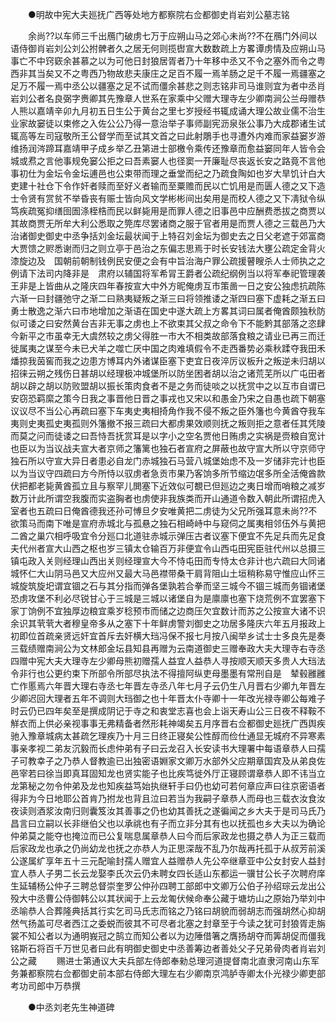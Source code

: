 <!-- { "loadSidebar": true } -->

　　●明故中宪大夫廵抚广西等处地方都察院右佥都御史肖岩刘公墓志铭 

　　余尚??以车师三千出鴈门破虏七万于应朔山马之郊心未尚??不在鴈门外间以语侍御肖岩刘公刘公拊髀者久之居无何则揽辔宣大数数疏上方畧谭虏情及应朔山马事亡不中窍窽余甚慕之以为可他日封狼居胥者乃十年移中丞又不令之塞外而令之粤西非其当矣又不之粤西乃物故悲夫康庄之足百不履一焉羊肠之足千不履一焉疆塞之足万不履一焉中丞公以疆塞之足不试而僵余甚悲之则志铭非司马谁则宜为者中丞肖岩刘公者名良弼字赉卿其先豫章人世系在家乘中父赠大理寺左少卿南涧公兰母赠恭人熊以嘉靖辛卯九月初五日生公于黄台之里七岁授经书辄成诵大理公故业儒不治生业家故窭徒以束修之入佐公公乃得一意治举子事师副宪沥泉张公事乃大成郡诸生试辄高等左司寇敬所王公督学而至试其文首之曰此射鵰手也寻遭外内难而家益窭岁游维扬润涔蹄耳嘉靖甲子成乡举乙丑第进士部檄令乘传还豫章而愈益窭同年人皆令会城或焄之言他事规免窭公拒之曰吾素窭人也径窦一开廉耻尽丧返长安之路竟不言他事初仕为金坛令金坛逋邑也公束带而理之垂堂而纪之乃疏食陶如也岁大旱饥计白大吏建十社仓下令作奸者赎而至好义者输而至粟赡而民以亡饥用是而匮人德之又下造士令贤有赏贫不举昏丧有赈士皆向风文学彬彬间出矣用是而校人德之又下凊狱令纵笃疾疏冤抑缮囹圄涤桎梏而民以鲜毙用是而罪人德之旧事邑中应酬费悉拔之商贾以其故商贾无所牟大利公悉取之筦库尽罢诸商之服于官者用是而贾人德之三载邑乃大治诸御史御史中丞争括刘金坛最状闻于上特召刘金坛为御史去之日父老遮于郊富商大贾馈之赆悉谢而归之则立亭于邑治之东偏志思焉于时长安钱法大壅公疏定金背火漆旋边及　国朝前朝制钱例民安便之会有中旨治海户罪公疏援瞽瞍杀人士师执之之例请下法司内降非是　肃府以辅国将军希冐王爵者公疏纪纲例当以将军奉祀管理袭王非是上皆曲从之隆庆四年春按宣大中外方昵俺虏互市策啚一日之安公独虑抗疏陈六渐一曰封疆弛守之渐二曰熟夷疑叛之渐三曰将领推诿之渐四曰塞下虚耗之渐五曰勇士散逸之渐六曰市地增加之渐语在国史中遂大疏上方畧其词曰属者俺酋颇独秋防似可诿之曰安然黄台吉非无事之虏也上不欲束其父叔之命令下不能黔其部落之恣肆今新平之市虽幸无大虞然较之虏父得胜一市大不相类故部落食粮之请业已再三而迁徙属夷之谋至今未已犬羊之噬亡厌中国之肉难填假令不走西番势必乘秋蹂夺我田禾燔掠我茵窖而我之边患方博耳内外诸谋臣塞下吏宜日夜淬厉议板升之叛逆未归胡以招徕云朔之残伤日甚胡以经理极冲城堡所以防坐困者胡以治之诸荒芜所以广屯田者胡以辟之胡以防败盟胡以振长策肉食者不是之务而徒啖之以抚赏中之以互市自谓已安窃恐羁縻之策今日我之事晋他日晋之事戎也又宋以和愚金乃宋之自愚也疏下朝塞议议尽不当公心再疏曰塞下车夷史夷相掎角作我不侵不叛之臣外籓也今黄酋夺我车夷则史夷孤史夷孤则外籓撤不报三疏曰大都虏果效顺则抚之叛则拒之意者任其凭陵而莫之问而徒诿之曰吾恃吾抚赏耳是以字小之空名贾他日贿虏之实祸是赍粮自宽计也臣以为当议战夫宣大者京师之籓篱也独石者宣府之屏蔽也故守宣大所以守京师守独石所以守宣大异日者患必自龙门赤城独石马营八城堡始虑不及一岁储非完计也臣以为当议守四疏曰方今所恃以驭虏者急贡市果乃客饷多所节缩边氓多所全活俺酋款伏把都老毙黄酋孤立且与察罕儿閧塞下近效似可覩已但廵边之夷日增而哨粮之减岁数万计此所谓空我腹而实盗胸者也虏使非我族类而开山通道令数入朝此所谓招虎入室者也五疏曰日俺酋德我还孙可愽旦夕安唯黄把二虏徒为父兄所强耳意未尚??不欲策马而南下唯是宣府赤城北与孤悬之独石相崎峙中与窥伺之属夷相邻伍外与黄把二酋之巢穴相呼吸宜令分廵口北道驻赤城示弹压古者议塞下便宜不先足兵而先足食夫代州者宣大山西之枢也岁三镇太仓输百万非便宜令山西屯田宪臣驻代州以总摄三镇屯政入关则经理山西出关则经理宣大今不恃屯田而专恃太仓非计也六疏曰大同诸城怀仁大山阴马邑又大应州又最大马邑襟带桑干肩背阻山土垣稍称易守惟应山怀三城旋筑旋圯谓宜锢之石与其分指而弹各堡孰若合拳而坚三城今不锢三城而务锢诸堡恐虏攻堡不利必尽锐甘心于三城是三城以诸堡自为是廪廪也塞下烧荒例不宜罢塞下家丁饷例不宜独厚边粮宜乘岁稔预市而储之边商压欠宜数计而苏之公按宣大诸不识余识其茕茕大者穆皇帝多从之塞下十年鲜虏警刘御史之功居多隆庆六年五月报政上初即位首疏亲贤远奸宜首斥去奸横大珰冯保不报七月按八闽举乡试士士多良先是奏三载绩赠南涧公为文林郎金坛县知县再赠为云南道御史三赠奉政大夫大理寺右寺丞四赠中宪大夫大理寺左少卿母熊初赠孺人益宜人益恭人寻按顺天顺天多贵人大珰法令非行也公更约束下所部令所部尽执法不得擅阿纵吏母墨墨有常刑自是　辇毂雝雝亡作慝焉六年晋大理右寺丞七年晋左寺丞八年七月子云仍生八月晋右少卿九年晋左少卿迟回大理者五年不调则大珰御之也十年晋太仆寺卿十一年改光禄寺卿公每难子时云仍已四年矣至是撰成阴记于寺之和衷堂志喜也会上诣天寿山公三日夜不释鞍不觧衣而上供必亲视事事无弗精备者然形耗神竭矣五月序晋右佥都御史廵抚广西舆疾驰入豫章城病太甚疏乞理疾乃十月三日终正寝矣公性醇而俭仕通显无城府不异寒素事亲孝视二弟友沉毅而长虑仲弟有子曰云龙召入长安读书大理署中每语章恭人曰孺子可教幸子之乃恭人督教逾已出独密语婣家文卿万水部外父应期章国宾及从弟良佐邑宰若曰徐当即真耳固知龙也贤实能子也比疾笃徙外厅正寝顾谓章恭人即不讳当立龙第秘之勿令仲弟及龙也知疾益笃始执继轩手曰仍也幼可若何章应声曰往京密语者得非为今日地耶公首肯乃拊龙也背且泣曰若当为我嗣子章恭人而母也三载衣汝食汝夜读则酒浆汝南归则囊笈汝其善事之仍也幼其善抚之遂徧闻之乡大夫于是司马氏乃昌言曰立嗣以长非继伯父也以承祧也有子而立非分其有也以抚孤也乡大夫以为确论仲弟莫之能夺也掩泣而已公复喘息属章恭人曰今而后家政龙也摄之恭人为正三载而后家政龙也承之仍尚幼龙也抚之亦恭人为正思深哉不乱乃尔哉再托孤于从叔芳前溪公遂属纩享年五十三元配喻封孺人赠宜人益赠恭人先公卒继章亚中公女封安人益封宜人恭人子男二长云龙娶李氏次云仍未聘女四长适山东都运一骥甘公长子次聘府庠生延辅杨公仲子三聘总督崇奎罗公仲孙四聘工部郎中文卿万公伯子孙绍琮云龙出公殁大中丞曹公侍御韩公以其状闻于上云龙匍伏候命奉公藏于塘坊山之原始乃举刘中丞喻恭人合葬隆典括其行实乞司马氏志而铭之乃铭曰胡貌而弱胡志而强胡然心抑胡然气扬盖可尽者西江之委蜕而彼其不可尽者北塞之封章至于今读之犹可封狼胥走旃裳不知公者以为通明峩冠之鹄立而知公者以为边陲借箸之膺扬胡夺而筭胡促而僵我铭斯石将百千万世见者曰此有明御史御史中丞善筹边者善处父子兄弟骨肉者肖岩刘公之藏 
　　赐进士第通议大夫兵部左侍郎奉勑总理河道提督南北直隶河南山东军务兼都察院右佥都御史前本部右侍郎大理左右少卿南京鸿胪寺卿太仆光禄少卿吏部考功司郎中万恭撰 

　　●中丞刘老先生神道碑 

